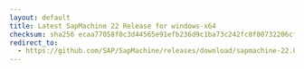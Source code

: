 ```yaml
---
layout: default
title: Latest SapMachine 22 Release for windows-x64
checksum: sha256 ecaa77058f0c3d44565e91efb236d9c1ba73c242fc8f00732206cfbefacf3c62
redirect_to:
  - https://github.com/SAP/SapMachine/releases/download/sapmachine-22.0.2/sapmachine-jre-22.0.2_windows-x64_bin.zip
---
```

